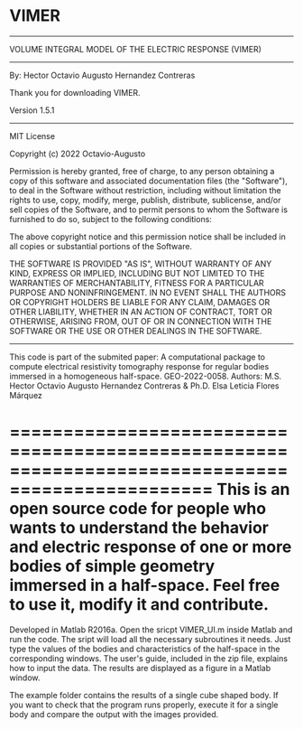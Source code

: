 # VIMER
************************************************************
VOLUME INTEGRAL MODEL OF THE ELECTRIC RESPONSE (VIMER)
************************************************************
By:
Hector Octavio Augusto Hernandez Contreras

Thank you for downloading VIMER.

Version 1.5.1

************************************************************

MIT License

Copyright (c) 2022 Octavio-Augusto

Permission is hereby granted, free of charge, to any person obtaining a copy
of this software and associated documentation files (the "Software"), to deal
in the Software without restriction, including without limitation the rights
to use, copy, modify, merge, publish, distribute, sublicense, and/or sell
copies of the Software, and to permit persons to whom the Software is
furnished to do so, subject to the following conditions:

The above copyright notice and this permission notice shall be included in all
copies or substantial portions of the Software.

THE SOFTWARE IS PROVIDED "AS IS", WITHOUT WARRANTY OF ANY KIND, EXPRESS OR
IMPLIED, INCLUDING BUT NOT LIMITED TO THE WARRANTIES OF MERCHANTABILITY,
FITNESS FOR A PARTICULAR PURPOSE AND NONINFRINGEMENT. IN NO EVENT SHALL THE
AUTHORS OR COPYRIGHT HOLDERS BE LIABLE FOR ANY CLAIM, DAMAGES OR OTHER
LIABILITY, WHETHER IN AN ACTION OF CONTRACT, TORT OR OTHERWISE, ARISING FROM,
OUT OF OR IN CONNECTION WITH THE SOFTWARE OR THE USE OR OTHER DEALINGS IN THE
SOFTWARE.

************************************************************

This code is part of the submited paper:
A computational package to compute electrical resistivity tomography response for regular bodies 
immersed in a homogeneous half-space.
GEO-2022-0058.
Authors:
M.S. Hector Octavio Augusto Hernandez Contreras & Ph.D. Elsa Leticia Flores Márquez

=================================================================================================
This is an open source code for people who wants to understand the behavior and electric response 
of one or more bodies of simple geometry immersed in a half-space. Feel free to use it, modify it
and contribute.
=================================================================================================

Developed in Matlab R2016a. Open the sricpt VIMER_UI.m inside Matlab and run the code. The sript will
load all the necessary subroutines it needs. Just type the values of the bodies and characteristics
of the half-space in the corresponding windows. The user's guide, included in the zip file, explains
how to input the data. The results are displayed as a figure in a Matlab window.

The example folder contains the results of a single cube shaped body. If you want to check that the 
program runs properly, execute it for a single body and compare the output with the images provided. 
